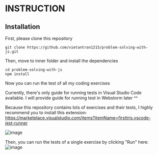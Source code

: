 # INSTRUCTION

## Installation
First, please clone this repository
```
git clone https://github.com/vietantran1215/problem-solving-with-js.git
```
Then, move to inner folder and install the dependencies
```
cd problem-solving-with-js
npm install
```

Now you can run the test of all my coding exercises

Currently, there's only guide for running tests in Visual Studio Code available. I will provide guide for running test in Webstorm later ^^

Because this repository contains lots of exercises and their tests, I highly recommend you to install this extension: https://marketplace.visualstudio.com/items?itemName=firsttris.vscode-jest-runner

![image](https://user-images.githubusercontent.com/46509669/215343067-b003638c-6357-4ac3-ad58-1b4b9206bf46.png)

Then, you can run the tests of a single exercise by clicking "Run" here:
![image](https://user-images.githubusercontent.com/46509669/215343208-c79ce54f-df5f-470d-a0dd-98857e54dd09.png)
